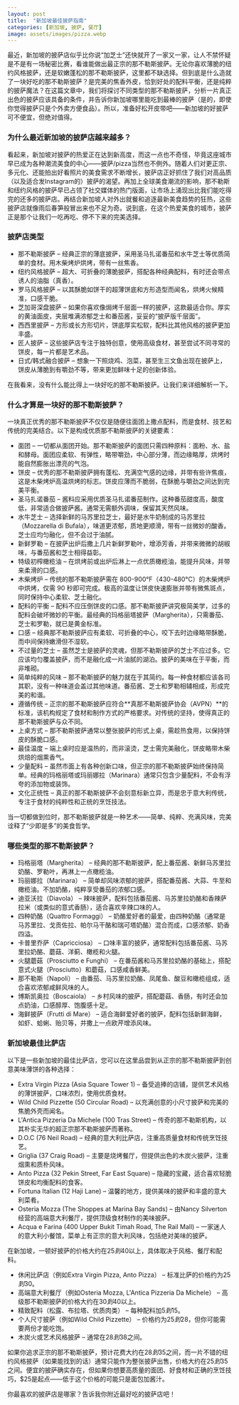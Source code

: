 ```yaml
---
layout: post
title:  "新加坡最佳披萨指南"
categories: [新加坡, 披萨, 餐厅]
image: assets/images/pizza.webp
---
```


最近，新加坡的披萨店似乎比你说“加芝士”还快就开了一家又一家，让人不禁怀疑是不是有一场秘密比赛，看谁能做出最正宗的那不勒斯披萨。无论你喜欢薄脆的纽约风格披萨，还是软嫩蓬松的那不勒斯披萨，这里都不缺选择。但到底是什么造就了一块好吃的那不勒斯披萨？是完美的焦香外皮，恰到好处的配料平衡，还是纯粹的披萨魔法？在这篇文章中，我们将探讨不同类型的那不勒斯披萨，分析一片真正出色的披萨应该具备的条件，并告诉你新加坡哪里能吃到最棒的披萨（是的，即使你觉得披萨只是个外卖方便食品）。所以，准备好松开皮带吧——新加坡的好披萨可不便宜，但绝对值得。

### 为什么最近新加坡的披萨店越来越多？

看起来，新加坡对披萨的热爱正在达到新高度，而这一点也不奇怪，毕竟这座城市早已成为各种潮流美食的中心——披萨/pizza当然也不例外。随着人们对更正宗、多元化、还能拍出好看照片的美食需求不断增长，披萨店正好抓住了我们对高品质（以及适合发Instagram的）披萨的渴望。再加上全球美食潮流的影响，那不勒斯和纽约风格的披萨早已占领了社交媒体的热门版面，让市场上涌现出比我们能吃得完的还多的披萨店。再结合新加坡人对外出就餐和追逐最新美食趋势的狂热，这些披萨店就像雨后春笋般冒出来也不足为奇。说到底，在这个热爱美食的城市，披萨正是那个让我们一吃再吃、停不下来的完美选择。

### 披萨店类型

+ 那不勒斯披萨 – 经典正宗的薄底披萨，采用圣马扎诺番茄和水牛芝士等优质简单的食材。用木柴烤炉烘烤，带有一丝焦香。
+ 纽约风格披萨 – 超大、可折叠的薄脆披萨，搭配各种经典配料，有时还会带点诱人的油脂（真香）。
+ 罗马风格披萨 – 以其酥脆如饼干的超薄饼底和方形造型而闻名，烘烤火候精准，口感干脆。
+ 芝加哥深盘披萨 – 如果你喜欢像焗烤千层面一样的披萨，这款最适合你。厚实的黄油面皮，夹层堆满浓郁芝士和番茄酱，妥妥的“披萨版千层面”。
+ 西西里披萨 – 方形或长方形切片，饼底厚实松软，配料比其他风格的披萨更加丰盛。
+ 匠人披萨 – 这些披萨店专注于独特创意，使用高级食材，甚至尝试不同寻常的饼皮，每一片都是艺术品。
+ 日式/韩式融合披萨 – 想象一下照烧鸡、泡菜，甚至生三文鱼出现在披萨上，饼皮从薄脆到有嚼劲不等，带来更加鲜味十足的创新体验。

在我看来，没有什么能比得上一块好吃的那不勒斯披萨。让我们来详细解析一下。

### 什么才算是一块好的那不勒斯披萨？

一块真正优秀的那不勒斯披萨不仅仅是随便往面团上撒点配料，而是食材、技艺和传统的完美结合。以下是构成优质那不勒斯披萨的关键要素：

+ 面团 – 一切都从面团开始。那不勒斯披萨的面团只需四种原料：面粉、水、盐和酵母。面团应柔软、有弹性，略带嚼劲，中心部分薄，而边缘略厚，烘烤时能自然膨胀出漂亮的气泡。
+ 饼皮 – 优秀的那不勒斯披萨拥有蓬松、充满空气感的边缘，并带有些许焦痕，这是木柴烤炉高温烘烤的标志。饼皮应薄而不脆弱，在酥脆与嚼劲之间达到完美平衡。
+ 圣马扎诺番茄 – 酱料应采用优质圣马扎诺番茄制作。这种番茄甜度高，酸度低，非常适合做披萨酱。通常无需额外调味，保留其天然风味。
+ 水牛芝士 – 选择新鲜的马苏里拉芝士，最好是水牛奶制成的马苏里拉（Mozzarella di Bufala），味道更浓郁，质地更顺滑，带有一丝微妙的酸香。芝士应均匀融化，但不会过于油腻。
+ 新鲜罗勒 – 在披萨出炉后撒上几片新鲜罗勒叶，增添芳香，并带来微微的胡椒味，与番茄酱和芝士相得益彰。
+ 特级初榨橄榄油 – 在烘烤前或出炉后淋上一点优质橄榄油，能提升风味，并带来柔滑的口感。
+ 木柴烤炉 – 传统的那不勒斯披萨需在 800-900°F（430-480°C）的木柴烤炉中烘烤，仅需 90 秒即可完成。极高的温度让饼皮快速膨胀并带有微焦斑点，同时保持中心柔软、芝士融化。
+ 配料的平衡 – 配料不应压倒饼皮的口感。那不勒斯披萨讲究极简美学，过多的配料会破坏微妙的平衡。最经典的玛格丽塔披萨（Margherita），只需番茄、芝士和罗勒，就已是黄金标准。
+ 口感 – 经典那不勒斯披萨应有柔软、可折叠的中心，咬下去时边缘略带酥脆，而中间保持嫩滑但不湿软。
+ 不过量的芝士 – 虽然芝士是披萨的灵魂，但那不勒斯披萨的芝士不应过多。它应该均匀覆盖披萨，而不是融化成一片油腻的湖泊。披萨的美味在于平衡，而非堆砌。
+ 简单纯粹的风味 – 那不勒斯披萨的魅力就在于其简约。每一种食材都应该各司其职，没有一种味道会盖过其他味道。番茄酱、芝士和罗勒相辅相成，形成完美的和谐。
+ 遵循传统 – 正宗的那不勒斯披萨应符合**真那不勒斯披萨协会（AVPN）**的标准，该机构规定了食材和制作方式的严格要求。对传统的坚持，使得真正的那不勒斯披萨与众不同。
+ 上桌方式 – 那不勒斯披萨通常以整张披萨的形式上桌，需趁热食用，以保持饼皮的酥脆口感。
+ 最佳温度 – 端上桌时应是温热的，而非滚烫，芝士需完美融化，饼皮略带木柴烘焙的烟熏香气。
+ 少量配料 – 虽然市面上有各种创新口味，但正宗的那不勒斯披萨始终保持简单。经典的玛格丽塔或玛丽娜拉（Marinara）通常只包含少量配料，不会有浮夸的添加物或装饰。
+ 文化正统性 – 真正的那不勒斯披萨不会刻意标新立异，而是忠于意大利传统，专注于食材的纯粹性和正统的烹饪技法。

当一切都做到位时，那不勒斯披萨就是一种艺术——简单、纯粹、充满风味，完美诠释了“少即是多”的美食哲学。

### 哪些类型的那不勒斯披萨？

+ 玛格丽塔（Margherita） – 经典的那不勒斯披萨，配上番茄酱、新鲜马苏里拉奶酪、罗勒叶，再淋上一点橄榄油。
+ 玛丽娜拉（Marinara） – 简单却风味浓郁的披萨，搭配番茄酱、大蒜、牛至和橄榄油。不加奶酪，纯粹享受番茄的浓郁口感。
+ 迪亚沃拉（Diavola） – 辣味披萨，配料包括番茄酱、马苏里拉奶酪和香辣萨拉米（或类似的意式香肠），适合喜欢辛辣口味的人。
+ 四种奶酪（Quattro Formaggi） – 奶酪爱好者的最爱，由四种奶酪（通常是马苏里拉、戈贡佐拉、帕尔马干酪和瑞可塔奶酪）混合而成，口感浓郁、奶香四溢。
+ 卡普里乔萨（Capricciosa） – 口味丰富的披萨，通常配料包括番茄酱、马苏里拉奶酪、蘑菇、洋蓟、橄榄和火腿。
+ 火腿蘑菇（Prosciutto e Funghi） – 在番茄酱和马苏里拉奶酪的基础上，搭配意式火腿（Prosciutto）和蘑菇，口感咸香鲜美。
+ 那不勒斯（Napoli） – 由番茄、马苏里拉奶酪、凤尾鱼、酸豆和橄榄组成，适合喜欢浓郁咸鲜风味的人。
+ 博斯凯奥拉（Boscaiola） – 乡村风味的披萨，搭配蘑菇、香肠，有时还会加点奶油，口感醇厚、饱腹感十足。
+ 海鲜披萨（Frutti di Mare） – 适合海鲜爱好者的披萨，配料包括新鲜海鲜，如虾、蛤蜊、贻贝等，并撒上一点欧芹增添风味。

### 新加坡最佳比萨店

以下是一些新加坡的最佳比萨店，您可以在这里品尝到从正宗的那不勒斯披萨到创意美味薄饼的各种选择：

+ Extra Virgin Pizza (Asia Square Tower 1) – 备受追捧的店铺，提供艺术风格的薄饼披萨，口味浓烈，使用优质食材。
+ Wild Child Pizzette (50 Circular Road) – 以充满创意的小尺寸披萨和完美的焦脆外壳而闻名。
+ L'Antica Pizzeria Da Michele (100 Tras Street) – 传奇的那不勒斯机构，以其朴实无华的超正宗那不勒斯披萨而著称。
+ D.O.C (76 Neil Road) – 经典的意大利比萨店，注重高质量食材和传统烹饪技艺。
+ Griglia (37 Craig Road) – 主要是烧烤餐厅，但提供出色的木炭火披萨，注重烟熏和质朴风味。
+ Anto Pizza (32 Pekin Street, Far East Square) – 隐藏的宝藏，适合喜欢轻脆饼皮和均衡配料的食客。
+ Fortuna Italian (12 Haji Lane) – 温馨的地方，提供美味的披萨和丰盛的意大利菜肴。
+ Osteria Mozza (The Shoppes at Marina Bay Sands) – 由Nancy Silverton经营的高端意大利餐厅，提供顶级食材制作的美味披萨。
+ Acqua e Farina (400 Upper Bukit Timah Road, The Rail Mall) – 一家迷人的意大利小餐馆，菜单上有正宗的意大利风味，包括绝对美味的披萨。

在新加坡，一顿好披萨的价格大约在$25到$40以上，具体取决于风格、餐厅和配料。

+ 休闲比萨店（例如Extra Virgin Pizza, Anto Pizza） – 标准比萨的价格约为$25到$30。
+ 高端意大利餐厅（例如Osteria Mozza, L'Antica Pizzeria Da Michele） – 高级那不勒斯披萨的价格大约在$30到$40以上。
+ 精致配料（松露、布拉塔、优质肉类） – 每种配料加$5到$15。
+ 个人尺寸披萨（例如Wild Child Pizzette） – 价格约为$25到$28，但你可能需要两份才能吃饱。
+ 木炭火或艺术风格披萨 – 通常在$28到$38之间。

如果你追求正宗的那不勒斯披萨，预计花费大约在$28到$35之间，而一片不错的纽约风格披萨（如果能找到的话）通常只能作为整张披萨出售，价格大约在$25到$35之间。便宜的披萨确实存在，但如果你想要高质量的面团、好食材和正确的烹饪技巧，$25是起点——低于这个价格的可能只是面包加酱汁。

你最喜欢的披萨店是哪家？告诉我你附近最好吃的披萨店吧！
